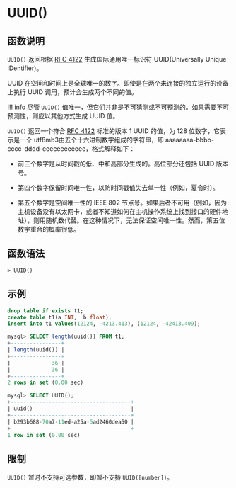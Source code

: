 # **UUID()**

## **函数说明**

`UUID()` 返回根据 [RFC 4122](http://www.ietf.org/rfc/rfc4122.txt) 生成国际通用唯一标识符 UUID(Universally Unique IDentifier)。

UUID 在空间和时间上是全球唯一的数字。即使是在两个未连接的独立运行的设备上执行 UUID 调用，预计会生成两个不同的值。

!!! info
    尽管 `UUID()` 值唯一，但它们并非是不可猜测或不可预测的。如果需要不可预测性，则应以其他方式生成 UUID 值。

`UUID()` 返回一个符合 [RFC 4122](http://www.ietf.org/rfc/rfc4122.txt) 标准的版本 1 UUID 的值，为 128 位数字，它表示是一个 utf8mb3由五个十六进制数字组成的字符串，即 aaaaaaaa-bbbb-cccc-dddd-eeeeeeeeeeee，格式解释如下：

- 前三个数字是从时间戳的低、中和高部分生成的。高位部分还包括 UUID 版本号。

- 第四个数字保留时间唯一性，以防时间戳值失去单一性（例如，夏令时）。

- 第五个数字是空间唯一性的 IEEE 802 节点号。如果后者不可用（例如，因为主机设备没有以太网卡，或者不知道如何在主机操作系统上找到接口的硬件地址），则用随机数代替。在这种情况下，无法保证空间唯一性。然而，第五位数字重合的概率很低。

## **函数语法**

```
> UUID()
```

## **示例**

```sql
drop table if exists t1;
create table t1(a INT,  b float);
insert into t1 values(12124, -4213.413), (12124, -42413.409);

mysql> SELECT length(uuid()) FROM t1;
+----------------+
| length(uuid()) |
+----------------+
|             36 |
|             36 |
+----------------+
2 rows in set (0.00 sec)

mysql> SELECT UUID();
+--------------------------------------+
| uuid()                               |
+--------------------------------------+
| b293b688-70a7-11ed-a25a-5ad2460dea50 |
+--------------------------------------+
1 row in set (0.00 sec)
```

## **限制**

`UUID()` 暂时不支持可选参数，即暂不支持 `UUID([number])`。
